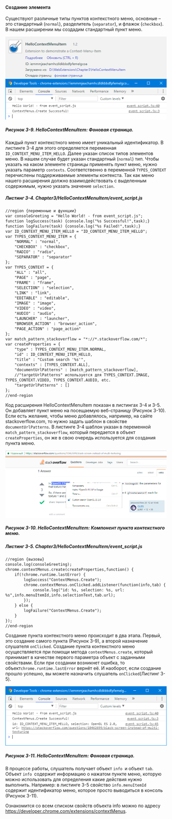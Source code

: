 #### Создание элемента

Существуют различные типы пунктов контекстного меню, основные – это стандартный \(`normal`\), разделитель \(`separator`\), и флажок \(`checkbox`\). В нашем расширении мы создадим стандартный пункт меню.

![Рисунок 3-9. HelloContextMenuItem: Фоновая страница](/assets/figure-3-9.png)

##### Рисунок 3-9. _HelloContextMenuItem: Фоновая страница._

Каждый пункт контекстного меню имеет уникальный идентификатор. В листинге 3-4 для этого определяется переменная `ID_CONTEXT_MENU_ITEM_HELLO`. Далее указан список типов элементов меню. В нашем случае будет указан стандартный \(`normal`\) тип. Чтобы указать на каком элементе страницы применять пункт меню, нужно указать параметр `contexts`. Соответственно в переменной `TYPES_CONTEXT` перечислены поддерживаемые элементы контекста. Так как меню нашего расширения должно взаимодействовать с выделенным содержимым, нужно указать значение `selection`.

##### Листинг 3-4. _Chapter3/HelloContextMenuItem/event\_script.js_

```
//region {переменные и функции}
var consoleGreeting = "Hello World! - from event_script.js";
function logSuccess(task) {console.log("%s Successful!",task);}
function logFailure(task) {console.log("%s Failed!",task);}
var ID_CONTEXT_MENU_ITEM_HELLO = "ID_CONTEXT_MENU_ITEM_HELLO";
var TYPES_CONTEXT_MENU_ITEM = {
    "NORMAL" : "normal",
    "CHECKBOX" : "checkbox",
    "RADIO" : "radio",
    "SEPARATOR" : "separator"
};
var TYPES_CONTEXT = {
    "ALL" : "all",
    "PAGE" : "page",
    "FRAME" : "frame",
    "SELECTION" : "selection",
    "LINK" : "link",
    "EDITABLE" : "editable",
    "IMAGE" : "image",
    "VIDEO" : "video",
    "AUDIO" : "audio",
    "LAUNCHER" : "launcher",
    "BROWSER_ACTION" : "browser_action",
    "PAGE_ACTION" : "page_action"
};
var match_pattern_stackoverflow = "*://*.stackoverflow.com/*";
var createProperties = {
    "type" : TYPES_CONTEXT_MENU_ITEM.NORMAL,
    "id" : ID_CONTEXT_MENU_ITEM_HELLO,
    "title" : "Custom search '%s'",
    "contexts" : [TYPES_CONTEXT.ALL],
    "documentUrlPatterns" : [match_pattern_stackoverflow],
    //"targetUrlPatterns" используется для TYPES_CONTEXT.IMAGE, TYPES_CONTEXT.VIDEO, TYPES_CONTEXT.AUDIO, etc.
    "targetUrlPatterns" : []
};
//end-region
```

Код расширения HelloContextMenuItem показан в листингах 3-4 и 3-5. Он добавляет пункт меню на посещаемую веб-страницу \(Рисунок 3-10\). Если есть желание, чтобы меню добавлялось, например, на сайте stackoverflow.com, то нужно задать шаблон в свойстве `documentUrlPatterns`. В листинге 3-4 шаблон указан в переменной `match_pattern_stackoverflow`, который передается в объект `createProperties`, он же в свою очередь используется для создания пункта меню.

![Рисунок 3-10. HelloContextMenuItem: Компонент пункта контекстного меню](/assets/figure-3-10.png)

##### Рисунок 3-10. _HelloContextMenuItem: Компонент пункта контекстного меню._

##### Листинг 3-5. _Chapter3/HelloContextMenuItem/event\_script.js_

```
//region {вызовы}
console.log(consoleGreeting);
chrome.contextMenus.create(createProperties,function() {
    if(!chrome.runtime.lastError) {
        logSuccess("ContextMenus.Create");
        chrome.contextMenus.onClicked.addListener(function(info,tab) {
            console.log("id: %s, selection: %s, url: %s",info.menuItemId,info.selectionText,tab.url);
        });
    } else {
        logFailure("ContextMenus.Create");
    }
});
//end-region
```

Создание пункта контекстного меню происходит в два этапа. Первый, это создание самого пункта \(Рисунок 3-9\), а второй назначение слушателя `onClicked`. Создание пункта контекстного меню осуществляется при помощи метода `contextMenus.create`, который принимает в качестве первого параметра объект с заданными свойствами. Если при создании возникнет ошибка, то объект`chrome.runtime.lastError` вернёт её. И наоборот, если создание прошло успешно, вы можете назначить слушатель `onClicked`\(Листинг 3-5\).

![Рисунок 3-11. HelloContextMenuItem: Фоновая страница](/assets/figure-3-11.png)

##### Рисунок 3-11. _HelloContextMenuItem: Фоновая страница._

В процессе работы, слушатель получает объект `info `и объект `tab`. Объект `info `содержит информацию о нажатом пункте меню, которую можно использовать для определения какие действия нужно выполнить. Например: в листинге 3-5 свойство `info.menuItemId` содержит идентификатор меню, которое просто выводиться в консоль \(Рисунок 3-11\).

Ознакомится со всем списком свойств объекта info можно по адресу https://developer.chrome.com/extensions/contextMenus.

